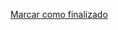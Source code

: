<a onclick="test()" href="http://147.182.201.108:8080/finish/scripting-datatypes" target="_parent" class="btn primary-btn">Marcar como finalizado</a>
